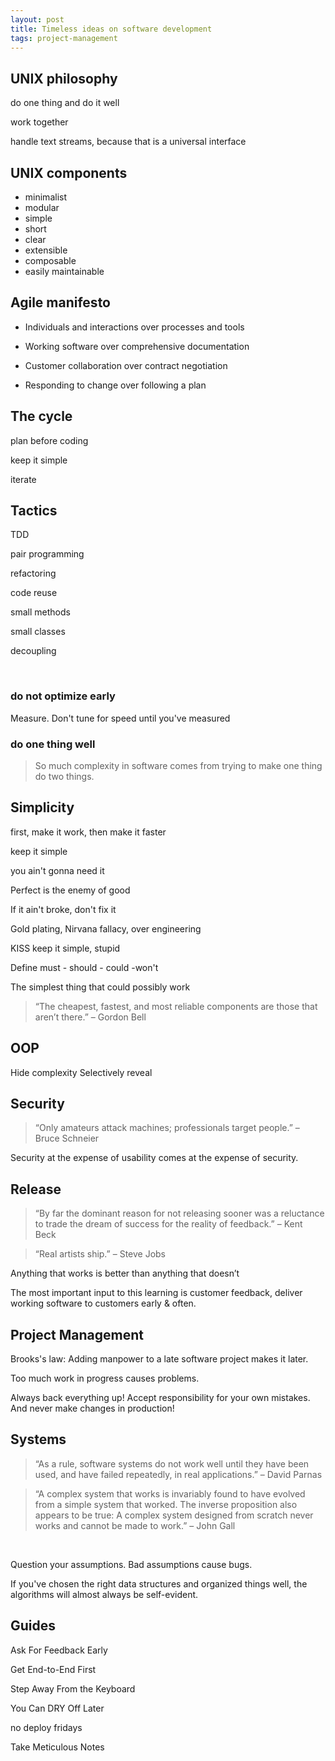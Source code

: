 ```yaml
---
layout: post
title: Timeless ideas on software development
tags: project-management
--- 
```



## UNIX philosophy

do one thing and do it well

work together

handle text streams, because that is a universal interface

## UNIX components

+ minimalist
+ modular
+ simple
+ short
+ clear
+ extensible
+ composable
+ easily maintainable


## Agile manifesto 


+ Individuals and interactions over processes and tools

+ Working software over comprehensive documentation 

+ Customer collaboration over contract negotiation

+ Responding to change over following a plan


## The cycle

plan before coding

keep it simple

iterate

## Tactics

TDD

pair programming

refactoring

code reuse

small methods

small classes

decoupling

<br>

### do not optimize early

Measure. Don't tune for speed until you've measured


### do one thing well

> So much complexity in software comes from trying to make one thing do two things.



## Simplicity 

first, make it work, then make it faster

keep it simple

you ain't gonna need it 

Perfect is the enemy of good

If it ain't broke, don't fix it

Gold plating, Nirvana fallacy, over engineering

KISS keep it simple, stupid

Define must - should - could -won't

The simplest thing that could possibly work


> “The cheapest, fastest, and most reliable components are those that aren’t there.” – Gordon Bell



## OOP 
Hide complexity
Selectively reveal


## Security 
> “Only amateurs attack machines; professionals target people.” – Bruce Schneier

Security at the expense of usability comes at the expense of security.


## Release 

> “By far the dominant reason for not releasing sooner was a reluctance to trade the dream of success for the reality of feedback.” – Kent Beck

> “Real artists ship.” – Steve Jobs

Anything that works is better than anything that doesn’t

The most important input to this learning is customer feedback, deliver working software to customers early & often.



## Project Management  

Brooks's law: Adding manpower to a late software project makes it later.

Too much work in progress causes problems.

Always back everything up! Accept responsibility for your own mistakes. And never make changes in production!



## Systems

> “As a rule, software systems do not work well until they have been used, and have failed repeatedly, in real applications.” – David Parnas

> “A complex system that works is invariably found to have evolved from a simple system that worked. The inverse proposition also appears to be true: A complex system designed from scratch never works and cannot be made to work.” – John Gall

<br>

Question your assumptions. Bad assumptions cause bugs.

If you've chosen the right data structures and organized things well, the algorithms will almost always be self-evident. 

## Guides

Ask For Feedback Early

Get End-to-End First

Step Away From the Keyboard

You Can DRY Off Later

no deploy fridays

Take Meticulous Notes



